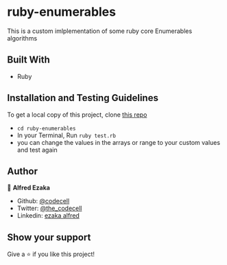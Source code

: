 # ruby-enumerables
This is a custom imlplementation of some ruby core Enumerables algorithms


## Built With

- Ruby

## Installation and Testing Guidelines
  To get a local copy of this project, clone [this repo](https://github.com/codecell/ruby-enumerables)
  - `cd ruby-enumerables`
  - In your Terminal, Run `ruby test.rb`
  - you can change the values in the arrays or range to your custom values and test again

## Author

👤 **Alfred Ezaka**

- Github: [@codecell](https://github.com/codecell)
- Twitter: [@the_codecell](https://twitter.com/the_codecell) 
- Linkedin: [ezaka alfred](https://www.linkedin.com/in/alfrednoble/)


## Show your support

Give a ⭐️ if you like this project!